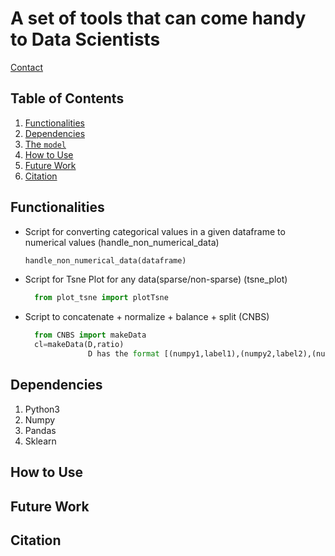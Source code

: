 A set of tools that can come handy to Data Scientists
===============================================

[Contact](https://www.linkedin.com/in/vaisakh-shaj-80ba9b49/)

## Table of Contents

1. [Functionalities](#Functionalities)
2. [Dependencies](#dependencies)
3. [The `model`](#the-model)
4. [How to Use](#how-to-use)
5. [Future Work](#future-work)
6. [Citation](#citation)



## Functionalities

- Script for converting categorical values in a given dataframe to numerical values  (handle_non_numerical_data) 

  ```python
  handle_non_numerical_data(dataframe)
  ```

- Script for Tsne Plot for any data(sparse/non-sparse)  (tsne_plot) 

  ```python
    from plot_tsne import plotTsne
  ```

- Script to concatenate + normalize + balance + split  (CNBS) 

  ```python
    from CNBS import makeData
    cl=makeData(D,ratio)
                D has the format [(numpy1,label1),(numpy2,label2),(numpy3,label3)]
  ```


## Dependencies

1. Python3
2. Numpy
3. Pandas
4. Sklearn


## How to Use




## Future Work




## Citation
